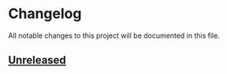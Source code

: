 # Changelog

All notable changes to this project will be documented in this file.

## [Unreleased]

[unreleased]: https://github.com/Snothmortes/vba-subroutine-extractor